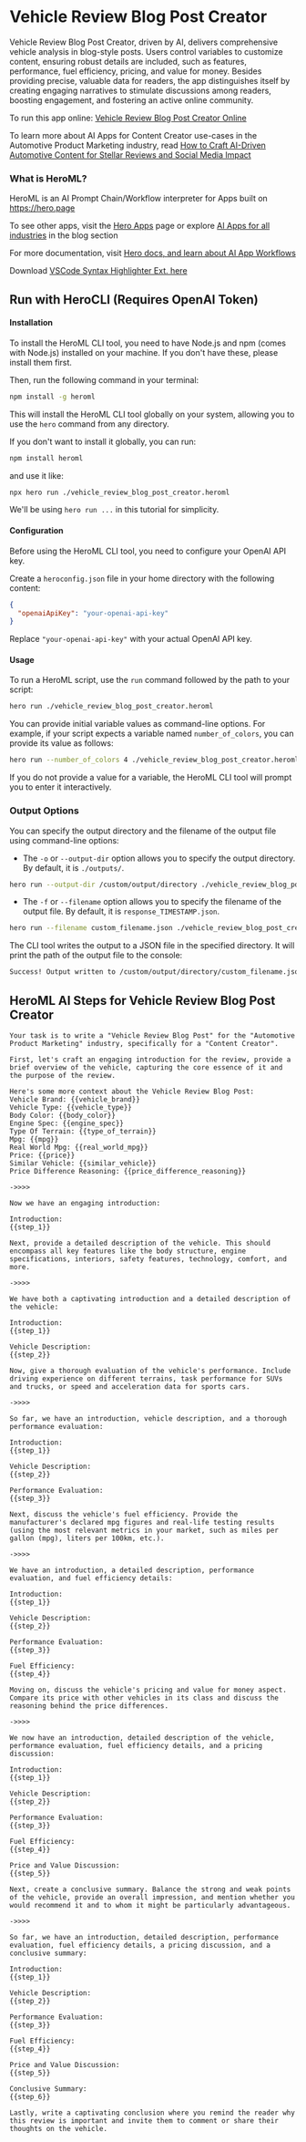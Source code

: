 # Vehicle Review Blog Post Creator

Vehicle Review Blog Post Creator, driven by AI, delivers comprehensive vehicle analysis in blog-style posts. Users control variables to customize content, ensuring robust details are included, such as features, performance, fuel efficiency, pricing, and value for money. Besides providing precise, valuable data for readers, the app distinguishes itself by creating engaging narratives to stimulate discussions among readers, boosting engagement, and fostering an active online community.

To run this app online: [Vehicle Review Blog Post Creator Online](https://hero.page/app/vehicle-review-blog-post-creator-ai-powered-comprehensive-vehicle-analysis/Zi6cfOc2dOh5C4bcyXFo)

To learn more about AI Apps for Content Creator use-cases in the Automotive Product Marketing industry, read [How to Craft AI-Driven Automotive Content for Stellar Reviews and Social Media Impact](https://hero.page/blog/ai/automotive-product-marketing/how-to-craft-ai-driven-automotive-content-for-stellar-reviews-and-social-media-impact/170746)

### What is HeroML?
HeroML is an AI Prompt Chain/Workflow interpreter for Apps built on https://hero.page 

To see other apps, visit the [Hero Apps](https://hero.page/apps) page or explore [AI Apps for all industries](https://hero.page/blog) in the blog section

For more documentation, visit [Hero docs, and learn about AI App Workflows](https://hero.page/tutorials/introduction-to-heroml)

Download [VSCode Syntax Highlighter Ext. here](https://marketplace.visualstudio.com/items?itemName=hero-page.heroml)

## Run with HeroCLI (Requires OpenAI Token)

#### Installation

To install the HeroML CLI tool, you need to have Node.js and npm (comes with Node.js) installed on your machine. If you don't have these, please install them first. 

Then, run the following command in your terminal:

```bash
npm install -g heroml
```

This will install the HeroML CLI tool globally on your system, allowing you to use the `hero` command from any directory.

If you don't want to install it globally, you can run:

```bash
npm install heroml
```

and use it like:

```bash
npx hero run ./vehicle_review_blog_post_creator.heroml
```

We'll be using `hero run ...` in this tutorial for simplicity.

#### Configuration

Before using the HeroML CLI tool, you need to configure your OpenAI API key. 

Create a `heroconfig.json` file in your home directory with the following content:

```json
{
  "openaiApiKey": "your-openai-api-key"
}
```

Replace `"your-openai-api-key"` with your actual OpenAI API key.

#### Usage

To run a HeroML script, use the `run` command followed by the path to your script:

```bash
hero run ./vehicle_review_blog_post_creator.heroml
```

You can provide initial variable values as command-line options. For example, if your script expects a variable named `number_of_colors`, you can provide its value as follows:

```bash
hero run --number_of_colors 4 ./vehicle_review_blog_post_creator.heroml
```

If you do not provide a value for a variable, the HeroML CLI tool will prompt you to enter it interactively.

### Output Options

You can specify the output directory and the filename of the output file using command-line options:

- The `-o` or `--output-dir` option allows you to specify the output directory. By default, it is `./outputs/`.

```bash
hero run --output-dir /custom/output/directory ./vehicle_review_blog_post_creator.heroml
```

- The `-f` or `--filename` option allows you to specify the filename of the output file. By default, it is `response_TIMESTAMP.json`.

```bash
hero run --filename custom_filename.json ./vehicle_review_blog_post_creator.heroml
```

The CLI tool writes the output to a JSON file in the specified directory. It will print the path of the output file to the console:

```bash
Success! Output written to /custom/output/directory/custom_filename.json
```


## HeroML AI Steps for Vehicle Review Blog Post Creator
```
Your task is to write a "Vehicle Review Blog Post" for the "Automotive Product Marketing" industry, specifically for a "Content Creator". 

First, let's craft an engaging introduction for the review, provide a brief overview of the vehicle, capturing the core essence of it and the purpose of the review.

Here's some more context about the Vehicle Review Blog Post:
Vehicle Brand: {{vehicle_brand}}
Vehicle Type: {{vehicle_type}}
Body Color: {{body_color}}
Engine Spec: {{engine_spec}}
Type Of Terrain: {{type_of_terrain}}
Mpg: {{mpg}}
Real World Mpg: {{real_world_mpg}}
Price: {{price}}
Similar Vehicle: {{similar_vehicle}}
Price Difference Reasoning: {{price_difference_reasoning}}

->>>>

Now we have an engaging introduction:

Introduction:
{{step_1}}

Next, provide a detailed description of the vehicle. This should encompass all key features like the body structure, engine specifications, interiors, safety features, technology, comfort, and more.

->>>>

We have both a captivating introduction and a detailed description of the vehicle: 

Introduction:
{{step_1}}

Vehicle Description:
{{step_2}}

Now, give a thorough evaluation of the vehicle's performance. Include driving experience on different terrains, task performance for SUVs and trucks, or speed and acceleration data for sports cars.

->>>>

So far, we have an introduction, vehicle description, and a thorough performance evaluation:

Introduction:
{{step_1}}

Vehicle Description:
{{step_2}}

Performance Evaluation:
{{step_3}}

Next, discuss the vehicle's fuel efficiency. Provide the manufacturer's declared mpg figures and real-life testing results (using the most relevant metrics in your market, such as miles per gallon (mpg), liters per 100km, etc.).

->>>>

We have an introduction, a detailed description, performance evaluation, and fuel efficiency details:

Introduction:
{{step_1}}

Vehicle Description:
{{step_2}}

Performance Evaluation:
{{step_3}}

Fuel Efficiency:
{{step_4}}

Moving on, discuss the vehicle's pricing and value for money aspect. Compare its price with other vehicles in its class and discuss the reasoning behind the price differences.

->>>>

We now have an introduction, detailed description of the vehicle, performance evaluation, fuel efficiency details, and a pricing discussion:

Introduction:
{{step_1}}

Vehicle Description:
{{step_2}}

Performance Evaluation:
{{step_3}}

Fuel Efficiency:
{{step_4}}

Price and Value Discussion:
{{step_5}}

Next, create a conclusive summary. Balance the strong and weak points of the vehicle, provide an overall impression, and mention whether you would recommend it and to whom it might be particularly advantageous.

->>>>

So far, we have an introduction, detailed description, performance evaluation, fuel efficiency details, a pricing discussion, and a conclusive summary:

Introduction:
{{step_1}}

Vehicle Description:
{{step_2}}

Performance Evaluation:
{{step_3}}

Fuel Efficiency:
{{step_4}}

Price and Value Discussion:
{{step_5}}

Conclusive Summary:
{{step_6}}

Lastly, write a captivating conclusion where you remind the reader why this review is important and invite them to comment or share their thoughts on the vehicle. 


```

